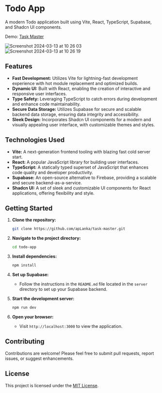 # Todo App

A modern Todo application built using Vite, React, TypeScript, Supabase, and Shadcn UI components.

Demo: [Task Master](https://task-master-five-delta.vercel.app/)

![Screenshot 2024-03-13 at 10 26 03](https://github.com/apLanka/task-master/assets/106298729/d8d10dfd-0f34-47ca-9959-6c047cc04a4c)
![Screenshot 2024-03-13 at 10 26 19](https://github.com/apLanka/task-master/assets/106298729/8ac968a9-1c15-464d-b504-9f845adfe83d)

## Features

- **Fast Development:** Utilizes Vite for lightning-fast development experience with hot module replacement and optimized builds.
- **Dynamic UI:** Built with React, enabling the creation of interactive and responsive user interfaces.
- **Type Safety:** Leveraging TypeScript to catch errors during development and enhance code maintainability.
- **Secure Data Storage:** Utilizes Supabase for secure and scalable backend data storage, ensuring data integrity and accessibility.
- **Sleek Design:** Incorporates Shadcn UI components for a modern and visually appealing user interface, with customizable themes and styles.

## Technologies Used

- **Vite:** A next-generation frontend tooling with blazing fast cold server start.
- **React:** A popular JavaScript library for building user interfaces.
- **TypeScript:** A statically typed superset of JavaScript that enhances code quality and developer productivity.
- **Supabase:** An open-source alternative to Firebase, providing a scalable and secure backend-as-a-service.
- **Shadcn UI:** A set of sleek and customizable UI components for React applications, offering flexibility and style.

## Getting Started

1. **Clone the repository:**
   ```bash
   git clone https://github.com/apLanka/task-master.git
   ```

2. **Navigate to the project directory:**
   ```bash
   cd todo-app
   ```

3. **Install dependencies:**
   ```bash
   npm install
   ```

4. **Set up Supabase:**
   - Follow the instructions in the `README.md` file located in the `server` directory to set up your Supabase backend.

5. **Start the development server:**
   ```bash
   npm run dev
   ```

6. **Open your browser:**
   - Visit `http://localhost:3000` to view the application.

## Contributing

Contributions are welcome! Please feel free to submit pull requests, report issues, or suggest enhancements. 

## License

This project is licensed under the [MIT License](LICENSE).
